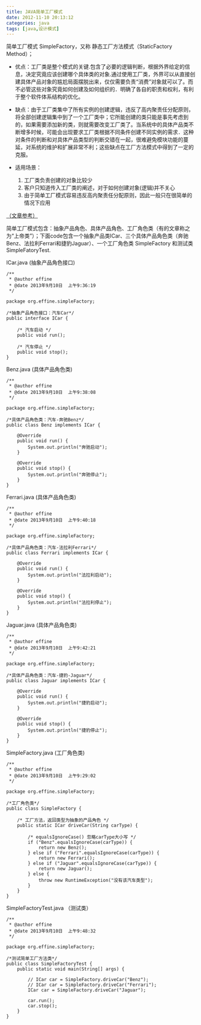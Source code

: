 ```yaml
---
title: JAVA简单工厂模式
date: 2012-11-10 20:13:12
categories: java
tags: [java,设计模式]
---
```

简单工厂模式 SimpleFactory，又称 静态工厂方法模式（StaticFactory Method）；

* 优点：工厂类是整个模式的关键.包含了必要的逻辑判断，根据外界给定的信息，决定究竟应该创建哪个具体类的对象.通过使用工厂类，外界可以从直接创建具体产品对象的尴尬局面摆脱出来，仅仅需要负责“消费”对象就可以了。而不必管这些对象究竟如何创建及如何组织的．明确了各自的职责和权利，有利于整个软件体系结构的优化。

* 缺点：由于工厂类集中了所有实例的创建逻辑，违反了高内聚责任分配原则，将全部创建逻辑集中到了一个工厂类中；它所能创建的类只能是事先考虑到的，如果需要添加新的类，则就需要改变工厂类了。当系统中的具体产品类不断增多时候，可能会出现要求工厂类根据不同条件创建不同实例的需求．这种对条件的判断和对具体产品类型的判断交错在一起，很难避免模块功能的蔓延，对系统的维护和扩展非常不利；这些缺点在工厂方法模式中得到了一定的克服。

* 适用场景：
	1. 工厂类负责创建的对象比较少
	2. 客户只知道传入工厂类的阐述，对于如何创建对象(逻辑)并不关心
	3. 由于简单工厂模式容易违反高内聚责任分配原则，因此一般只在很简单的情况下应用

<a href="http://www.51testing.com/html/64/n-242064.html">（文章参考）</a>

简单工厂模式包含：抽象产品角色、具体产品角色、工厂角色类（有的文章称之为“上帝类”）；下面code包含一个抽象产品类ICar、三个具体产品角色类（奔驰Benz、法拉利Ferrari和捷豹Jaguar）、一个工厂角色类 SimpleFactory 和测试类SimpleFatoryTest.

ICar.java  (抽象产品角色接口)

	/** 
	 * @author effine 
	 * @date 2013年9月10日  上午9:36:19 
	 */  
	  
	package org.effine.simpleFactory;  
	  
	/*抽象产品角色接口：汽车Car*/  
	public interface ICar {  
	  
	    /* 汽车启动 */  
	    public void run();  
	  
	    /* 汽车停止 */  
	    public void stop();  
	}  

Benz.java  (具体产品角色类)

	/** 
	 * @author effine 
	 * @date 2013年9月10日  上午9:38:08 
	 */  
	  
	package org.effine.simpleFactory;  
	  
	/*具体产品角色类：汽车-奔驰Benz*/  
	public class Benz implements ICar {  
	  
	    @Override  
	    public void run() {  
	        System.out.println("奔驰启动");  
	    }  
	  
	    @Override  
	    public void stop() {  
	        System.out.println("奔驰停止");  
	    }  
	}  

Ferrari.java  (具体产品角色类)

	/** 
	 * @author effine 
	 * @date 2013年9月10日  上午9:40:18 
	 */  
	  
	package org.effine.simpleFactory;  
	  
	/*具体产品角色类：汽车-法拉利Ferrari*/  
	public class Ferrari implements ICar {  
	  
	    @Override  
	    public void run() {  
	        System.out.println("法拉利启动");  
	    }  
	  
	    @Override  
	    public void stop() {  
	        System.out.println("法拉利停止");  
	    }  
	}  

Jaguar.java  (具体产品角色类)

	/** 
	 * @author effine 
	 * @date 2013年9月10日  上午9:42:21 
	 */  
	  
	package org.effine.simpleFactory;  
	  
	/*具体产品角色类：汽车-捷豹-Jaguar*/  
	public class Jaguar implements ICar {  
	  
	    @Override  
	    public void run() {  
	        System.out.println("捷豹启动");  
	    }  
	  
	    @Override  
	    public void stop() {  
	        System.out.println("捷豹停止");  
	    }  
	}  

SimpleFactory.java  (工厂角色类)

	/** 
	 * @author effine 
	 * @date 2013年9月10日  上午9:29:02 
	 */  
	  
	package org.effine.simpleFactory;  
	  
	/*工厂角色类*/  
	public class SimpleFactory {  
	  
	    /* 工厂方法，返回类型为抽象的产品角色 */  
	    public static ICar driveCar(String carType) {  
	  
	        /* equalsIgnoreCase() 忽略carType大小写 */  
	        if ("Benz".equalsIgnoreCase(carType)) {  
	            return new Benz();  
	        } else if ("Ferrari".equalsIgnoreCase(carType)) {  
	            return new Ferrari();  
	        } else if ("Jaguar".equalsIgnoreCase(carType)) {  
	            return new Jaguar();  
	        } else {  
	            throw new RuntimeException("没有该汽车类型");  
	        }  
	    }  
	}  

SimpleFactoryTest.java （测试类）

	/** 
	 * @author effine 
	 * @date 2013年9月10日  上午9:48:32 
	 */  
	  
	package org.effine.simpleFactory;  
	  
	/*测试简单工厂方法类*/  
	public class SimpleFactoryTest {  
	    public static void main(String[] args) {  
	  
	        // ICar car = SimpleFactory.driveCar("Benz");  
	        // ICar car = SimpleFactory.driveCar("Ferrari");  
	        ICar car = SimpleFactory.driveCar("Jaguar");  
	  
	        car.run();  
	        car.stop();  
	    }  
	}  